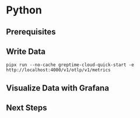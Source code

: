 # Python

<!--@include: ./introduction.md-->

## Prerequisites

<!--@include: ./prerequisites.md-->

## Write Data

<!--@include: ../../db-cloud-shared/quick-start/python.md-->

```shell
pipx run --no-cache greptime-cloud-quick-start -e http://localhost:4000/v1/otlp/v1/metrics
```

## Visualize Data with Grafana

<!--@include: ./visualize-data.md-->

## Next Steps

<!--@include: ./next-steps.md-->
